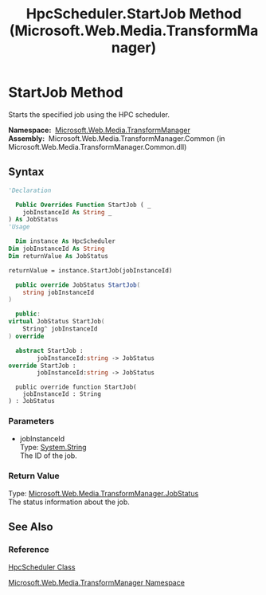 ﻿---
title: HpcScheduler.StartJob Method  (Microsoft.Web.Media.TransformManager)
TOCTitle: StartJob Method
ms:assetid: M:Microsoft.Web.Media.TransformManager.HpcScheduler.StartJob(System.String)
ms:mtpsurl: https://msdn.microsoft.com/en-us/library/microsoft.web.media.transformmanager.hpcscheduler.startjob(v=VS.90)
ms:contentKeyID: 35520573
ms.date: 06/14/2012
mtps_version: v=VS.90
f1_keywords:
- Microsoft.Web.Media.TransformManager.HpcScheduler.StartJob
dev_langs:
- csharp
- jscript
- vb
- FSharp
- cpp
api_location:
- Microsoft.Web.Media.TransformManager.Common.dll
api_name:
- Microsoft.Web.Media.TransformManager.HpcScheduler.StartJob
api_type:
- Managed
topic_type:
- apiref
- kbSyntax
product_family_name: VS
ROBOTS: INDEX,FOLLOW
---

# StartJob Method

Starts the specified job using the HPC scheduler.

**Namespace:**  [Microsoft.Web.Media.TransformManager](microsoft-web-media-transformmanager-namespace.md)  
**Assembly:**  Microsoft.Web.Media.TransformManager.Common (in Microsoft.Web.Media.TransformManager.Common.dll)

## Syntax

```vb
'Declaration

  Public Overrides Function StartJob ( _
    jobInstanceId As String _
) As JobStatus
'Usage

  Dim instance As HpcScheduler
Dim jobInstanceId As String
Dim returnValue As JobStatus

returnValue = instance.StartJob(jobInstanceId)
```

```csharp
  public override JobStatus StartJob(
    string jobInstanceId
)
```

```cpp
  public:
virtual JobStatus StartJob(
    String^ jobInstanceId
) override
```

``` fsharp
  abstract StartJob : 
        jobInstanceId:string -> JobStatus 
override StartJob : 
        jobInstanceId:string -> JobStatus 
```

```jscript
  public override function StartJob(
    jobInstanceId : String
) : JobStatus
```

### Parameters

  - jobInstanceId  
    Type: [System.String](https://msdn.microsoft.com/library/s1wwdcbf)  
    The ID of the job.  

### Return Value

Type: [Microsoft.Web.Media.TransformManager.JobStatus](jobstatus-enumeration-microsoft-web-media-transformmanager.md)  
The status information about the job.  

## See Also

### Reference

[HpcScheduler Class](hpcscheduler-class-microsoft-web-media-transformmanager.md)

[Microsoft.Web.Media.TransformManager Namespace](microsoft-web-media-transformmanager-namespace.md)

